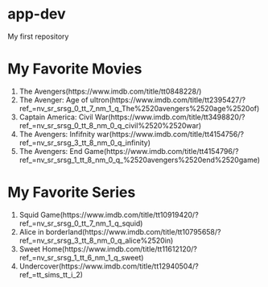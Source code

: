 # app-dev
My first repository

# My Favorite Movies
<ol>
  <li>The Avengers(https://www.imdb.com/title/tt0848228/)</li>
  <li>The Avenger: Age of ultron(https://www.imdb.com/title/tt2395427/?ref_=nv_sr_srsg_0_tt_7_nm_1_q_The%2520avengers%2520age%2520of)</li>
  <li>Captain America: Civil War(https://www.imdb.com/title/tt3498820/?ref_=nv_sr_srsg_0_tt_8_nm_0_q_civil%2520%2520war)</li>
  <li>The Avengers: Infifnity war(https://www.imdb.com/title/tt4154756/?ref_=nv_sr_srsg_3_tt_8_nm_0_q_infinity)</li>
  <li>The Avengers: End Game(https://www.imdb.com/title/tt4154796/?ref_=nv_sr_srsg_1_tt_8_nm_0_q_%2520avengers%2520end%2520game)</li>
</ol>

# My Favorite Series
<ol>
  <li>Squid Game(https://www.imdb.com/title/tt10919420/?ref_=nv_sr_srsg_0_tt_7_nm_1_q_squid)</li>
  <li>Alice in borderland(https://www.imdb.com/title/tt10795658/?ref_=nv_sr_srsg_3_tt_8_nm_0_q_alice%2520in)</li>
  <li>Sweet Home(https://www.imdb.com/title/tt11612120/?ref_=nv_sr_srsg_1_tt_6_nm_1_q_sweet)</li>
  <li>Undercover(https://www.imdb.com/title/tt12940504/?ref_=tt_sims_tt_i_2)</li>
</ol>
 
